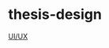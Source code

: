 # thesis-design

[UI/UX](https://www.figma.com/design/rrDeoqc5rycDFVaNlRXQym/UI%2FUX-thesis?node-id=0-1&t=quFRbWkR3w7YgFzl-1)
